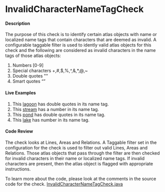 # InvalidCharacterNameTagCheck

#### Description

The purpose of this check is to identify certain atlas objects with name or localized name tags that contain
characters that are deemed as invalid. A configurable taggable filter is used to idently valid atlas objects for this check and the following are considered as invalid characters in the name tags of those atlas objects:
1. Numbers [0-9]
2. Special characters +,#,$,%,^,&,*,@,~
3. Double quotes "" 
4. Smart quotes “”

#### Live Examples

1. This [lagoon](https://www.openstreetmap.org/relation/4063628) has double quotes in its name tag.
2. This [stream](https://www.openstreetmap.org/way/723274199) has a number in its name tag.
3. This [pond](https://www.openstreetmap.org/way/618591377) has double quotes in its name tag.
4. This [lake](https://www.openstreetmap.org/way/481285407) has number in its name tag.


#### Code Review

The check looks at Lines, Areas and Relations. A Taggable filter set in the configuration for the check is used to filter out valid Lines, Areas and Relations. Those atlas objects that pass through the filter are then checked for invalid characters in their name or localized name tags. 
If invalid characters are present, then the atlas object is flagged with appropriate instructions.

To learn more about the code, please look at the comments in the source code for the check.
[InvalidCharacterNameTagCheck.java](../../src/main/java/org/openstreetmap/atlas/checks/validation/tag/InvalidCharacterNameTagCheck.java)